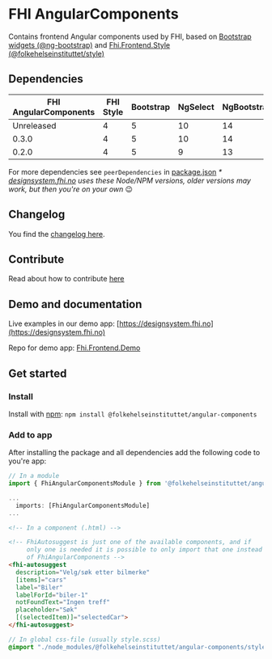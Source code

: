 # FHI AngularComponents

Contains frontend Angular components used by FHI, based on [Bootstrap widgets (@ng-bootstrap)](https://ng-bootstrap.github.io) and [Fhi.Frontend.Style (@folkehelseinstituttet/style)](https://www.npmjs.com/package/@folkehelseinstituttet/style)

## Dependencies

| FHI AngularComponents | FHI Style | Bootstrap | NgSelect | NgBootstrap | Angular | Node/NPM |
| --------------------- | --------- | --------- | -------- | ----------- | ------- | -------- |
| Unreleased            | 4         | 5         | 10       | 14          | 15      | 18/9 *   |
| 0.3.0                 | 4         | 5         | 10       | 14          | 15      | 18/9 *   |
| 0.2.0                 | 4         | 5         | 9        | 13          | 14      | 16/8 *   |

For more dependencies see `peerDependencies` in [package.json](https://github.com/folkehelseinstituttet/Fhi.Frontend.Demo/blob/dev/projects/fhi-angular-components/package.json)
_* [designsystem.fhi.no](https://designsystem.fhi.no) uses these Node/NPM versions, older versions may work, but then you're on your own_ :wink:

## Changelog

You find the [changelog here](https://github.com/folkehelseinstituttet/Fhi.Frontend.Demo/blob/dev/projects/fhi-angular-components/CHANGELOG.md).

## Contribute

Read about how to contribute [here](https://github.com/folkehelseinstituttet/Fhi.Frontend.Demo/blob/dev/CONTRIBUTING.md)

## Demo and documentation

Live examples in our demo app: [https://designsystem.fhi.no](https://designsystem.fhi.no)

Repo for demo app: [Fhi.Frontend.Demo](https://github.com/folkehelseinstituttet/Fhi.Frontend.Demo)

## Get started

### Install

Install with [npm](https://www.npmjs.com): `npm install @folkehelseinstituttet/angular-components`

### Add to app

After installing the package and all dependencies add the following code to you're app:

```ts
// In a module
import { FhiAngularComponentsModule } from '@folkehelseinstituttet/angular-components';

...
  imports: [FhiAngularComponentsModule]
...
```

```html
<!-- In a component (.html) -->

<!-- FhiAutosuggest is just one of the available components, and if 
     only one is needed it is possible to only import that one instead
     of FhiAngularComponents -->
<fhi-autosuggest
  description="Velg/søk etter bilmerke"
  [items]="cars"
  label="Biler"
  labelForId="biler-1"
  notFoundText="Ingen treff"
  placeholder="Søk"
  [(selectedItem)]="selectedCar">
</fhi-autosuggest>
```

```scss
// In global css-file (usually style.scss)
@import "./node_modules/@folkehelseinstituttet/angular-components/styles/import/all";
```
